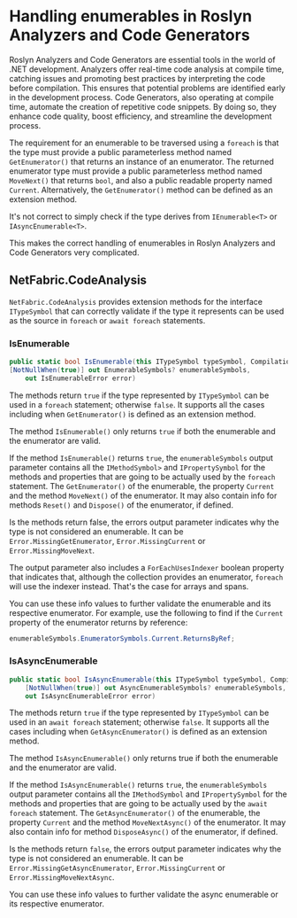 # Handling enumerables in Roslyn Analyzers and Code Generators

Roslyn Analyzers and Code Generators are essential tools in the world of .NET development. Analyzers offer real-time code analysis at compile time, catching issues and promoting best practices by interpreting the code before compilation. This ensures that potential problems are identified early in the development process. Code Generators, also operating at compile time, automate the creation of repetitive code snippets. By doing so, they enhance code quality, boost efficiency, and streamline the development process.

The requirement for an enumerable to be traversed using a `foreach` is that the type must provide a public parameterless method named `GetEnumerator()` that returns an instance of an enumerator. The returned enumerator type must provide a public parameterless method named `MoveNext()` that returns `bool`, and also a public readable property named `Current`. Alternatively, the `GetEnumerator()` method can be defined as an extension method.

It's not correct to simply check if the type derives from `IEnumerable<T>` or `IAsyncEnumerable<T>`.

This makes the correct handling of enumerables in Roslyn Analyzers and Code Generators very complicated.

## NetFabric.CodeAnalysis

`NetFabric.CodeAnalysis` provides extension methods for the interface `ITypeSymbol` that can correctly validate if the type it represents can be used as the source in `foreach` or `await foreach` statements.

### IsEnumerable

```csharp
public static bool IsEnumerable(this ITypeSymbol typeSymbol, Compilation compilation,
[NotNullWhen(true)] out EnumerableSymbols? enumerableSymbols,
    out IsEnumerableError error)
```

The methods return `true` if the type represented by `ITypeSymbol` can be used in a `foreach` statement; otherwise `false`. It supports all the cases including when `GetEnumerator()` is defined as an extension method.

The method `IsEnumerable()` only returns `true` if both the enumerable and the enumerator are valid.

If the method `IsEnumerable()` returns `true`, the `enumerableSymbols` output parameter contains all the `IMethodSymbol>` and `IPropertySymbol` for the methods and properties that are going to be actually used by the `foreach` statement. The `GetEnumerator()` of the enumerable, the property `Current` and the method `MoveNext()` of the enumerator. It may also contain info for methods `Reset()` and `Dispose()` of the enumerator, if defined.

Is the methods return false, the errors output parameter indicates why the type is not considered an enumerable. It can be `Error.MissingGetEnumerator`, `Error.MissingCurrent` or `Error.MissingMoveNext`.

The output parameter also includes a `ForEachUsesIndexer` boolean property that indicates that, although the collection provides an enumerator, `foreach` will use the indexer instead. That's the case for arrays and spans.

You can use these info values to further validate the enumerable and its respective enumerator. For example, use the following to find if the `Current` property of the enumerator returns by reference:

```csharp
enumerableSymbols.EnumeratorSymbols.Current.ReturnsByRef;
```

### IsAsyncEnumerable

```csharp
public static bool IsAsyncEnumerable(this ITypeSymbol typeSymbol, Compilation compilation,
    [NotNullWhen(true)] out AsyncEnumerableSymbols? enumerableSymbols,
    out IsAsyncEnumerableError error)
```

The methods return `true` if the type represented by `ITypeSymbol` can be used in an `await foreach` statement; otherwise `false`. It supports all the cases including when `GetAsyncEnumerator()` is defined as an extension method.

The method `IsAsyncEnumerable()` only returns true if both the enumerable and the enumerator are valid.

If the method `IsAsyncEnumerable()` returns `true`, the `enumerableSymbols` output parameter contains all the `IMethodSymbol` and `IPropertySymbol` for the methods and properties that are going to be actually used by the `await foreach` statement. The `GetAsyncEnumerator()` of the enumerable, the property `Current` and the method `MoveNextAsync()` of the enumerator. It may also contain info for method `DisposeAsync()` of the enumerator, if defined.

Is the methods return `false`, the errors output parameter indicates why the type is not considered an enumerable. It can be `Error.MissingGetAsyncEnumerator`, `Error.MissingCurrent` or `Error.MissingMoveNextAsync`.

You can use these info values to further validate the async enumerable or its respective enumerator.
